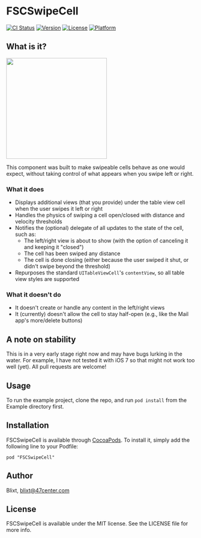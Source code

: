 # FSCSwipeCell

[![CI Status](http://img.shields.io/travis/47center/FSCSwipeCell.svg?style=flat)](https://travis-ci.org/47center/FSCSwipeCell)
[![Version](https://img.shields.io/cocoapods/v/FSCSwipeCell.svg?style=flat)](http://cocoadocs.org/docsets/FSCSwipeCell)
[![License](https://img.shields.io/cocoapods/l/FSCSwipeCell.svg?style=flat)](http://cocoadocs.org/docsets/FSCSwipeCell)
[![Platform](https://img.shields.io/cocoapods/p/FSCSwipeCell.svg?style=flat)](http://cocoadocs.org/docsets/FSCSwipeCell)

## What is it?

<img src="http://fat.gfycat.com/CarefreeCreativeAdder.gif" height="268">

This component was built to make swipeable cells behave as one would expect, without taking control of what appears
when you swipe left or right.

### What it does

* Displays additional views (that you provide) under the table view cell when the user swipes it left or right
* Handles the physics of swiping a cell open/closed with distance and velocity thresholds
* Notifies the (optional) delegate of all updates to the state of the cell, such as:
    * The left/right view is about to show (with the option of canceling it and keeping it "closed")
    * The cell has been swiped any distance
    * The cell is done closing (either because the user swiped it shut, or didn't swipe beyond the threshold)
* Repurposes the standard `UITableViewCell`'s `contentView`, so all table view styles are supported

### What it doesn't do

* It doesn't create or handle any content in the left/right views
* It (currently) doesn't allow the cell to stay half-open (e.g., like the Mail app's more/delete buttons)

## A note on stability

This is in a very early stage right now and may have bugs lurking in the water. For example, I have not tested it
with iOS 7 so that might not work too well (yet). All pull requests are welcome!

## Usage

To run the example project, clone the repo, and run `pod install` from the Example directory first.

## Installation

FSCSwipeCell is available through [CocoaPods](http://cocoapods.org). To install it, simply
add the following line to your Podfile:

    pod "FSCSwipeCell"

## Author

Blixt, blixt@47center.com

## License

FSCSwipeCell is available under the MIT license. See the LICENSE file for more info.

